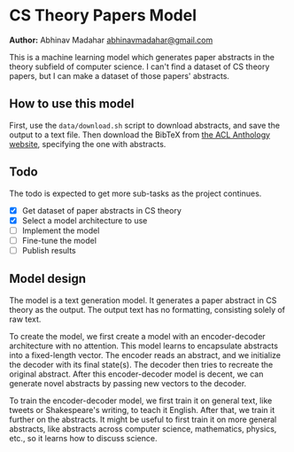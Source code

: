 # CS Theory Papers Model

**Author:** Abhinav Madahar <abhinavmadahar@gmail.com>

This is a machine learning model which generates paper abstracts in the theory subfield of computer science.
I can't find a dataset of CS theory papers, but I can make a dataset of those papers' abstracts.

## How to use this model

First, use the `data/download.sh` script to download abstracts, and save the output to a text file.
Then download the BibTeX from [the ACL Anthology website](https://aclanthology.org/), specifying the one with abstracts.

## Todo

The todo is expected to get more sub-tasks as the project continues.

- [x] Get dataset of paper abstracts in CS theory
- [x] Select a model architecture to use
- [ ] Implement the model
- [ ] Fine-tune the model
- [ ] Publish results

## Model design

The model is a text generation model.
It generates a paper abstract in CS theory as the output.
The output text has no formatting, consisting solely of raw text.

To create the model, we first create a model with an encoder-decoder architecture with no attention.
This model learns to encapsulate abstracts into a fixed-length vector.
The encoder reads an abstract, and we initialize the decoder with its final state(s).
The decoder then tries to recreate the original abstract.
After this encoder-decoder model is decent, we can generate novel abstracts by passing new vectors to the decoder.

To train the encoder-decoder model, we first train it on general text, like tweets or Shakespeare's writing, to teach it English.
After that, we train it further on the abstracts.
It might be useful to first train it on more general abstracts, like abstracts across computer science, mathematics, physics, etc., so it learns how to discuss science.